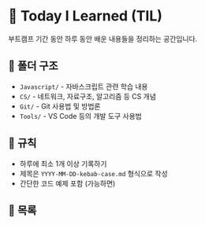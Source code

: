 # 📖 Today I Learned (TIL)
부트캠프 기간 동안 하루 동안 배운 내용들을 정리하는 공간입니다.

## 📂 폴더 구조
- `Javascript/` - 자바스크립트 관련 학습 내용
- `CS/` - 네트워크, 자료구조, 알고리즘 등 CS 개념
- `Git/` - Git 사용법 및 방법론
- `Tools/` - VS Code 등의 개발 도구 사용법

## 📜 규칙
- 하루에 최소 1개 이상 기록하기
- 제목은 `YYYY-MM-DD-kebab-case.md` 형식으로 작성
- 간단한 코드 예제 포함 (가능하면)

## 📝 목록